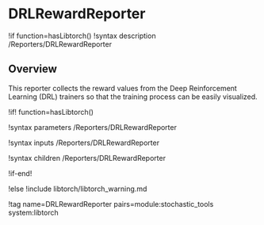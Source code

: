 # DRLRewardReporter

!if function=hasLibtorch()
!syntax description /Reporters/DRLRewardReporter

## Overview

This reporter collects the reward values from the Deep Reinforcement Learning (DRL) trainers
so that the training process can be easily visualized.

!if! function=hasLibtorch()

!syntax parameters /Reporters/DRLRewardReporter

!syntax inputs /Reporters/DRLRewardReporter

!syntax children /Reporters/DRLRewardReporter

!if-end!

!else
!include libtorch/libtorch_warning.md

!tag name=DRLRewardReporter pairs=module:stochastic_tools system:libtorch
